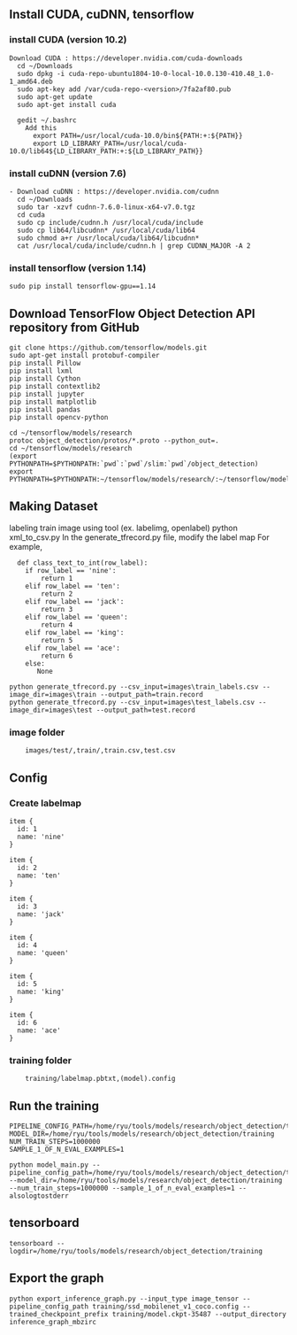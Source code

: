 ## Install CUDA, cuDNN, tensorflow

  ### install CUDA (version 10.2)
    Download CUDA : https://developer.nvidia.com/cuda-downloads
      cd ~/Downloads
      sudo dpkg -i cuda-repo-ubuntu1804-10-0-local-10.0.130-410.48_1.0-1_amd64.deb
      sudo apt-key add /var/cuda-repo-<version>/7fa2af80.pub
      sudo apt-get update
      sudo apt-get install cuda
      
      gedit ~/.bashrc
        Add this
          export PATH=/usr/local/cuda-10.0/bin${PATH:+:${PATH}}
          export LD_LIBRARY_PATH=/usr/local/cuda-10.0/lib64${LD_LIBRARY_PATH:+:${LD_LIBRARY_PATH}}
      
  ### install cuDNN (version 7.6)
    - Download cuDNN : https://developer.nvidia.com/cudnn
      cd ~/Downloads
      sudo tar -xzvf cudnn-7.6.0-linux-x64-v7.0.tgz 
      cd cuda
      sudo cp include/cudnn.h /usr/local/cuda/include
      sudo cp lib64/libcudnn* /usr/local/cuda/lib64
      sudo chmod a+r /usr/local/cuda/lib64/libcudnn*
      cat /usr/local/cuda/include/cudnn.h | grep CUDNN_MAJOR -A 2
      
  ### install tensorflow (version 1.14)
    sudo pip install tensorflow-gpu==1.14

## Download TensorFlow Object Detection API repository from GitHub
    git clone https://github.com/tensorflow/models.git
    sudo apt-get install protobuf-compiler
    pip install Pillow
    pip install lxml
    pip install Cython
    pip install contextlib2
    pip install jupyter
    pip install matplotlib
    pip install pandas
    pip install opencv-python

    cd ~/tensorflow/models/research
    protoc object_detection/protos/*.proto --python_out=.
    cd ~/tensorflow/models/research
    (export PYTHONPATH=$PYTHONPATH:`pwd`:`pwd`/slim:`pwd`/object_detection)
    export PYTHONPATH=$PYTHONPATH:~/tensorflow/models/research/:~/tensorflow/models/research/slim:~/tensorflow/models/research/object_detection/
    
## Making Dataset
  labeling train image using tool (ex. labelimg, openlabel)
    python xml_to_csv.py
  In the generate_tfrecord.py file, modify the label map
    For example,
    
      def class_text_to_int(row_label):
        if row_label == 'nine':
            return 1
        elif row_label == 'ten':
            return 2
        elif row_label == 'jack':
            return 3
        elif row_label == 'queen':
            return 4
        elif row_label == 'king':
            return 5
        elif row_label == 'ace':
            return 6
        else:
           None
           
    python generate_tfrecord.py --csv_input=images\train_labels.csv --image_dir=images\train --output_path=train.record
    python generate_tfrecord.py --csv_input=images\test_labels.csv --image_dir=images\test --output_path=test.record
    
   ### image folder
        images/test/,train/,train.csv,test.csv
    
 ## Config
 
  ### Create labelmap
    item {
      id: 1
      name: 'nine'
    }

    item {
      id: 2
      name: 'ten'
    }

    item {
      id: 3
      name: 'jack'
    }

    item {
      id: 4
      name: 'queen'
    }

    item {
      id: 5
      name: 'king'
    }

    item {
      id: 6
      name: 'ace'
    }
    
   ### training folder
        training/labelmap.pbtxt,(model).config
        
 ## Run the training
 
    PIPELINE_CONFIG_PATH=/home/ryu/tools/models/research/object_detection/training/ssd_mobilenet_v1_coco.config
    MODEL_DIR=/home/ryu/tools/models/research/object_detection/training
    NUM_TRAIN_STEPS=1000000
    SAMPLE_1_OF_N_EVAL_EXAMPLES=1
    
    python model_main.py --pipeline_config_path=/home/ryu/tools/models/research/object_detection/training/ssd_mobilenet_v1_coco.config --model_dir=/home/ryu/tools/models/research/object_detection/training --num_train_steps=1000000 --sample_1_of_n_eval_examples=1 --alsologtostderr

## tensorboard

    tensorboard --logdir=/home/ryu/tools/models/research/object_detection/training
    
## Export the graph

    python export_inference_graph.py --input_type image_tensor --pipeline_config_path training/ssd_mobilenet_v1_coco.config --trained_checkpoint_prefix training/model.ckpt-35487 --output_directory inference_graph_mbzirc


